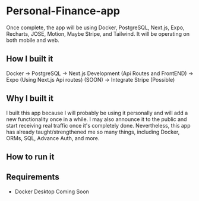 # Personal-Finance-app

Once complete, the app will be using Docker, PostgreSQL, Next.js, Expo, Recharts, JOSE, Motion, Maybe Stripe, and Tailwind. It will be operating on both mobile and web. 

## How I built it

Docker -> PostgreSQL -> Next.js Development (Api Routes and FrontEND) -> Expo (Using Next.js Api routes) (SOON) -> Integrate Stripe (Possible)

## Why I built it
I built this app because I will probably be using it personally and will add a new functionality once in a while. I may also announce it to the public and start receiving real traffic once it's completely done. Nevertheless, this app has already taught/strengthened me so many things, including Docker, ORMs, SQL, Advance Auth, and more.

## How to run it

## Requirements
- Docker Desktop
Coming Soon

